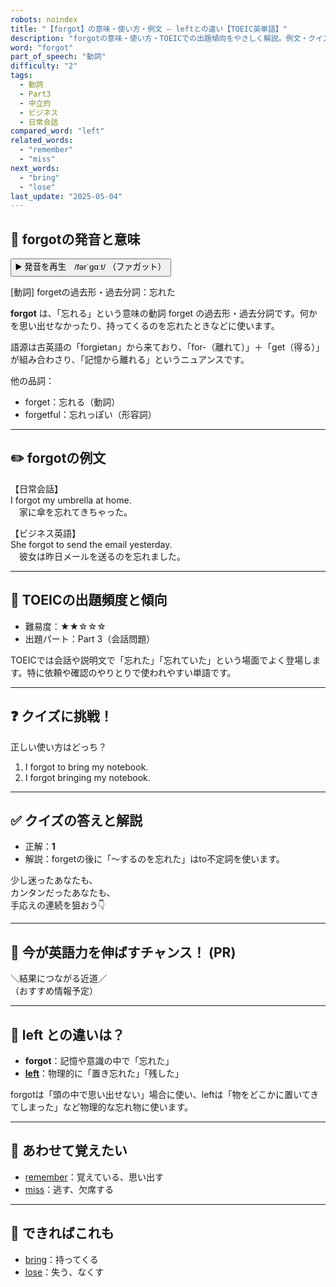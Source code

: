 ```yaml
---
robots: noindex
title: "【forgot】の意味・使い方・例文 ― leftとの違い【TOEIC英単語】"
description: "forgotの意味・使い方・TOEICでの出題傾向をやさしく解説。例文・クイズ付きでleftとの違いもわかりやすく学べます。"
word: "forgot"
part_of_speech: "動詞"
difficulty: "2"
tags:
  - 動詞
  - Part3
  - 中立的
  - ビジネス
  - 日常会話
compared_word: "left"
related_words:
  - "remember"
  - "miss"
next_words:
  - "bring"
  - "lose"
last_update: "2025-05-04"
---
```


## 🔰 forgotの発音と意味

<button class="play-audio" onclick="playTTS('forgot')">
  <span class="play-audio-main">
    ▶️ 発音を再生　/fərˈɡɑːt/
  </span>
  <span class="play-audio-sub">
    （ファガット）
  </span>
</button>

[動詞] forgetの過去形・過去分詞：忘れた

**forgot** は、「忘れる」という意味の動詞 forget の過去形・過去分詞です。何かを思い出せなかったり、持ってくるのを忘れたときなどに使います。

語源は古英語の「forgietan」から来ており、「for-（離れて）」＋「get（得る）」が組み合わさり、「記憶から離れる」というニュアンスです。

他の品詞：  
- forget：忘れる（動詞）
- forgetful：忘れっぽい（形容詞）

---

## ✏️ forgotの例文

【日常会話】  
I forgot my umbrella at home.  
　家に傘を忘れてきちゃった。

【ビジネス英語】  
She forgot to send the email yesterday.  
　彼女は昨日メールを送るのを忘れました。

---

## 🎯 TOEICの出題頻度と傾向

- 難易度：★★☆☆☆
- 出題パート：Part 3（会話問題）

TOEICでは会話や説明文で「忘れた」「忘れていた」という場面でよく登場します。特に依頼や確認のやりとりで使われやすい単語です。

---

## ❓ クイズに挑戦！

正しい使い方はどっち？

1. I forgot to bring my notebook.
2. I forgot bringing my notebook.

---

## ✅ クイズの答えと解説

- 正解：**1**
- 解説：forgetの後に「～するのを忘れた」はto不定詞を使います。

少し迷ったあなたも、  
カンタンだったあなたも、  
手応えの連続を狙おう👇️

---

## 🚀 今が英語力を伸ばすチャンス！ (PR)

<div class="info-center">
＼結果につながる近道／<br>  
（おすすめ情報予定）
</div>

---

## 🤔  left との違いは？

- **forgot**：記憶や意識の中で「忘れた」
- **[left](/word/left/)**：物理的に「置き忘れた」「残した」

forgotは「頭の中で思い出せない」場合に使い、leftは「物をどこかに置いてきてしまった」など物理的な忘れ物に使います。

---

## 🧩 あわせて覚えたい

- [remember](/word/remember/)：覚えている、思い出す
- [miss](/word/miss/)：逃す、欠席する

---

## 📖 できればこれも

- [bring](/word/bring/)：持ってくる
- [lose](/word/lose/)：失う、なくす

<!-- cvid: aid35_bid32 -->
